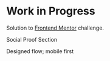 # Work in Progress

Solution to [Frontend Mentor](https://www.frontendmentor.io) challenge.

Social Proof Section

Designed flow; mobile first